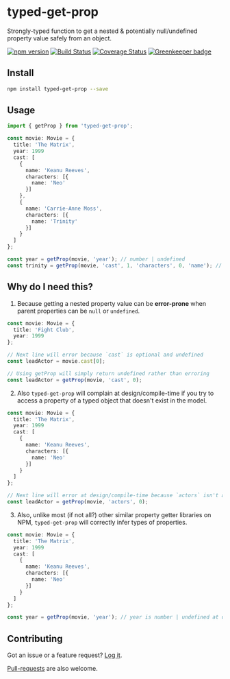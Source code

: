 # typed-get-prop
Strongly-typed function to get a nested & potentially null/undefined property value safely from an object.

[![npm version](https://badge.fury.io/js/typed-get-prop.svg)](https://badge.fury.io/js/typed-get-prop)
[![Build Status](https://travis-ci.org/tomSawkins/typed-get-prop.svg?branch=master)](https://travis-ci.org/tomSawkins/typed-get-prop)
[![Coverage Status](https://coveralls.io/repos/github/tomSawkins/typed-get-prop/badge.svg?branch=master)](https://coveralls.io/github/tomSawkins/typed-get-prop?branch=master) [![Greenkeeper badge](https://badges.greenkeeper.io/tomSawkins/typed-get-prop.svg)](https://greenkeeper.io/)

## Install
```sh
npm install typed-get-prop --save
```

## Usage
```typescript
import { getProp } from 'typed-get-prop';

const movie: Movie = {
  title: 'The Matrix',
  year: 1999
  cast: [
    {
      name: 'Keanu Reeves',
      characters: [{
        name: 'Neo'
      }]
    },
    {
      name: 'Carrie-Anne Moss',
      characters: [{
        name: 'Trinity'
      }]
    }
  ]
};

const year = getProp(movie, 'year'); // number | undefined
const trinity = getProp(movie, 'cast', 1, 'characters', 0, 'name'); // string | undefined
```

## Why do I need this?
1. Because getting a nested property value can be **error-prone** when parent properties can be `null` or `undefined`.

```typescript
const movie: Movie = {
  title: 'Fight Club',
  year: 1999
};

// Next line will error because `cast` is optional and undefined
const leadActor = movie.cast[0];

// Using getProp will simply return undefined rather than erroring
const leadActor = getProp(movie, 'cast', 0);
```

2. Also `typed-get-prop` will complain at design/compile-time if you try to access a property of a typed object that doesn't exist in the model.

```typescript
const movie: Movie = {
  title: 'The Matrix',
  year: 1999
  cast: [
    {
      name: 'Keanu Reeves',
      characters: [{
        name: 'Neo'
      }]
    }
  ]
};

// Next line will error at design/compile-time because `actors` isn't a property on the Movie type. It should be `cast`.
const leadActor = getProp(movie, 'actors', 0);
```

3. Also, unlike most (if not all?) other similar property getter libraries on NPM, `typed-get-prop` will correctly infer types of properties.

```typescript
const movie: Movie = {
  title: 'The Matrix',
  year: 1999
  cast: [
    {
      name: 'Keanu Reeves',
      characters: [{
        name: 'Neo'
      }]
    }
  ]
};

const year = getProp(movie, 'year'); // year is number | undefined at design-time
```

## Contributing
Got an issue or a feature request? [Log it](https://github.com/tomSawkins/typed-get-prop/issues).

[Pull-requests](https://github.com/tomSawkins/typed-get-prop/pulls) are also welcome.

